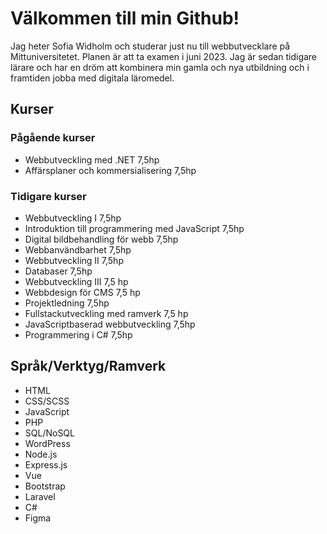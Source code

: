 # Välkommen till min Github!

Jag heter Sofia Widholm och studerar just nu till webbutvecklare på Mittuniversitetet. Planen är att ta examen i juni 2023.
Jag är sedan tidigare lärare och har en dröm att kombinera min gamla och nya utbildning och i framtiden jobba med digitala läromedel.

## Kurser
### Pågående kurser
- Webbutveckling med .NET 7,5hp
- Affärsplaner och kommersialisering 7,5hp

### Tidigare kurser
- Webbutveckling I 7,5hp
- Introduktion till programmering med JavaScript 7,5hp
- Digital bildbehandling för webb 7,5hp
- Webbanvändbarhet 7,5hp
- Webbutveckling II 7,5hp 
- Databaser 7,5hp
- Webbutveckling III 7,5 hp
- Webbdesign för CMS 7,5 hp
- Projektledning 7,5hp
- Fullstackutveckling med ramverk 7,5 hp
- JavaScriptbaserad webbutveckling 7,5hp
- Programmering i C# 7,5hp

## Språk/Verktyg/Ramverk
- HTML
- CSS/SCSS
- JavaScript
- PHP
- SQL/NoSQL
- WordPress
- Node.js
- Express.js
- Vue
- Bootstrap
- Laravel
- C#
- Figma
